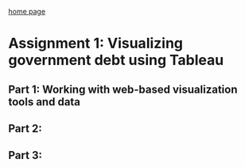 [home page](/readme.md)

# Assignment 1: Visualizing government debt using Tableau

## Part 1: Working with web-based visualization tools and data


## Part 2:


## Part 3:
